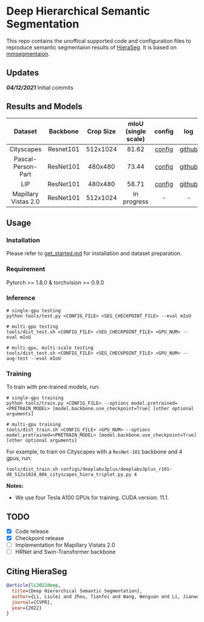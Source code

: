 # Deep Hierarchical Semantic Segmentation

This repo contains the unoffical supported code and configuration files to reproduce semantic segmentaion results of [HieraSeg](https://arxiv.org/abs/2203.14335). It is based on [mmsegmentaion](https://github.com/open-mmlab/mmsegmentation).

## Updates

***04/12/2021*** Initial commits

## Results and Models

| Dataset | Backbone | Crop Size | mIoU (single scale) | config | log | model |
| :---: | :---: | :---: | :---: | :---: | :---: | :---: |
| Cityscapes | Resnet101 | 512x1024 | 81.62 | [config](configs/deeplabv3plus/deeplabv3plus_r101-d8_512x1024_80k_cityscapes_hiera_triplet.py) | [github](https://github.com/qhanghu/HSSN_pytorch/releases/download/1.0/deeplabv3plus_r101-d8_512x1024_80k_cityscapes_hiera_triplet.log) | [github](https://github.com/qhanghu/HSSN_pytorch/releases/download/1.0/deeplabv3plus_r101-d8_512x1024_80k_cityscapes_hiera_triplet.pth) |
| Pascal-Person-Part | ResNet101 | 480x480 | 73.44 | [config](configs/deeplabv3plus/deeplabv3plus_r101-d8_480x480_60k_pascal_person_part_hiera_triplet.py) | [github](https://github.com/qhanghu/HSSN_pytorch/releases/download/1.0/deeplabv3plus_r101-d8_480x480_60k_pascal_person_part_hiera_triplet.log) | [github](https://github.com/qhanghu/HSSN_pytorch/releases/download/1.0/deeplabv3plus_r101-d8_480x480_60k_pascal_person_part_hiera_triplet.pth) |
| LIP | ResNet101 | 480x480 | 58.71 | [config](configs/deeplabv3plus/deeplabv3plus_r101-d8_480x480_160k_LIP_hiera_triplet.py) | [github](https://github.com/qhanghu/HSSN_pytorch/releases/download/1.0/deeplabv3plus_r101-d8_480x480_160k_LIP_hiera_triplet.log) | [github](https://github.com/qhanghu/HSSN_pytorch/releases/download/1.0/deeplabv3plus_r101-d8_480x480_160k_LIP_hiera_triplet.pth) |
| Mapillary Vistas 2.0 | ResNet101 | 512x1024 | In progress | - | - | - |

## Usage

### Installation 

Please refer to [get_started.md](https://github.com/open-mmlab/mmsegmentation/blob/master/docs/en/get_started.md#installation) for installation and dataset preparation.

### Requirement

Pytorch >= 1.8.0 & torchvision >= 0.9.0

### Inference
```
# single-gpu testing
python tools/test.py <CONFIG_FILE> <SEG_CHECKPOINT_FILE> --eval mIoU

# multi-gpu testing
tools/dist_test.sh <CONFIG_FILE> <SEG_CHECKPOINT_FILE> <GPU_NUM> --eval mIoU

# multi-gpu, multi-scale testing
tools/dist_test.sh <CONFIG_FILE> <SEG_CHECKPOINT_FILE> <GPU_NUM> --aug-test --eval mIoU
```

### Training

To train with pre-trained models, run:
```
# single-gpu training
python tools/train.py <CONFIG_FILE> --options model.pretrained=<PRETRAIN_MODEL> [model.backbone.use_checkpoint=True] [other optional arguments]

# multi-gpu training
tools/dist_train.sh <CONFIG_FILE> <GPU_NUM> --options model.pretrained=<PRETRAIN_MODEL> [model.backbone.use_checkpoint=True] [other optional arguments] 
```
For example, to train on Cityscapes with a `ResNet-101` backbone and 4 gpus, run:
```
tools/dist_train.sh configs/deeplabv3plus/deeplabv3plus_r101-d8_512x1024_80k_cityscapes_hiera_triplet.py.py 4 
```

**Notes:** 
- We use four Tesla A100 GPUs for training. CUDA version: 11.1.

## TODO
- [x] Code release
- [x] Checkpoint release
- [ ] Implementation for Mapillary Vistats 2.0
- [ ] HRNet and Swin-Transformer backbone

## Citing HieraSeg
```BibTeX
@article{li2022deep,
  title={Deep Hierarchical Semantic Segmentation},
  author={Li, Liulei and Zhou, Tianfei and Wang, Wenguan and Li, Jianwu and Yang, Yi},
  journal={CVPR},
  year={2022}
}
```
